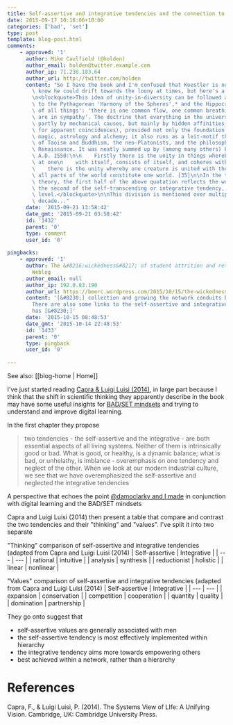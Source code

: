 ```yaml
---
title: Self-assertive and integrative tendencies and the connection to the BAD/SET mindsets
date: 2015-09-17 10:16:06+10:00
categories: ['bad', 'set']
type: post
template: blog-post.html
comments:
    - approved: '1'
      author: Mike Caulfield (@holden)
      author_email: holden@twitter.example.com
      author_ip: 71.236.183.64
      author_url: http://twitter.com/holden
      content: "So I have the book and I'm confused that Koestler is not mentioned. I\
        \ know he could drift towards the loony at times, but here's a quote form 1968:\n\
        \n<blockquote>This idea of unity-in-diversity can be followed all the way back\
        \ to the Pythagorean 'Harmony of the Spheres',* and the Hippocratics' 'sympathy\
        \ of all things': 'there is one common flow, one common breathing, all things\
        \ are in sympathy'. The doctrine that everything in the universe hangs together,\
        \ partly by mechanical causes, but mainly by hidden affinities (which also account\
        \ for apparent coincidences), provided not only the foundation for sympathetic\
        \ magic, astrology and alchemy; it also runs as a leit-motif through the teachings\
        \ of Taoism and Buddhism, the neo-Platonists, and the philosophers of the early\
        \ Renaissance. It was neatly summed up by (among many others) Pico della Mirandola,\
        \ A.D. 1550:\n\n    Firstly there is the unity in things whereby each thing is\
        \ at one\n    with itself, consists of itself, and coheres with itself. Secondly,\n\
        \    there is the unity whereby one creature is united with the others\n    and\
        \ all parts of the world constitute one world. [35]\n\nIn the terms of the present\
        \ theory, the first half of the above quotation reflects the working of the self-assertive,\
        \ the second of the self-transcending or integrative tendency, on a universal\
        \ level.</blockquote>\n\nThis division is mentioned over multiple books for a\
        \ decade..."
      date: '2015-09-21 13:58:42'
      date_gmt: '2015-09-21 03:58:42'
      id: '1432'
      parent: '0'
      type: comment
      user_id: '0'
    
pingbacks:
    - approved: '1'
      author: The &#8216;wickedness&#8217; of student attrition and retention | Col&#039;s
        Weblog
      author_email: null
      author_ip: 192.0.83.190
      author_url: https://beerc.wordpress.com/2015/10/15/the-wickedness-of-student-attrition-and-retention/
      content: '[&#8230;] collection and growing the network conduits between agents.
        There are also some links to the self-assertive and integrative paper that David
        has [&#8230;]'
      date: '2015-10-15 08:48:53'
      date_gmt: '2015-10-14 22:48:53'
      id: '1433'
      parent: '0'
      type: pingback
      user_id: '0'
    
---
```


See also: [[blog-home | Home]]

I've just started reading [Capra & Luigi Luisi (2014)](http://www.cambridge.org/us/academic/subjects/life-sciences/genomics-bioinformatics-and-systems-biology/systems-view-life-unifying-vision), in large part because I think that the shift in scientific thinking they apparently describe in the book may have some useful insights for [BAD/SET mindsets](/blog2/2014/09/21/breaking-bad-to-bridge-the-realityrhetoric-chasm/#badset) and trying to understand and improve digital learning.

In the first chapter they propose

> two tendencies - the self-assertive and the integrative - are both essential aspects of all living systems. Neither of them is intrinsically good or bad. What is good, or healthy, is a dynamic balance; what is bad, or unhelathy, is imblance - overemphasis on one tendency and neglect of the other. When we look at our modern industrial culture, we see that we have overemphasized the self-assertive and neglected the integrative tendencies

A perspective that echoes the point [@damoclarky and I made](/blog2/2014/09/21/breaking-bad-to-bridge-the-realityrhetoric-chasm/) in conjunction with digital learning and the BAD/SET mindsets

Capra and Luigi Luisi (2014) then present a table that compare and contrast the two tendencies and their "thinking" and "values". I've split it into two separate

"Thinking" comparison of self-assertive and integrative tendencies (adapted from Capra and Luigi Luisi (2014)
| Self-assertive | Integrative |
| --- | --- |
| rational | intuitive |
| analysis | synthesis |
| reductionist | holistic |
| linear | nonlinear |

"Values" comparison of self-assertive and integrative tendencies (adapted from Capra and Luigi Luisi (2014)
| Self-assertive | Integrative |
| --- | --- |
| expansion | conservation |
| competition | cooperation |
| quantity | quality |
| domination | partnership |

They go onto suggest that

- self-assertive values are generally associated with men
- the self-assertive tendency is most effectively implemented within hierarchy
- the integrative tendency aims more towards empowering others
- best achieved within a network, rather than a hierarchy

# References

Capra, F., & Luigi Luisi, P. (2014). The Systems View of LIfe: A Unifying Vision. Cambridge, UK: Cambridge University Press.